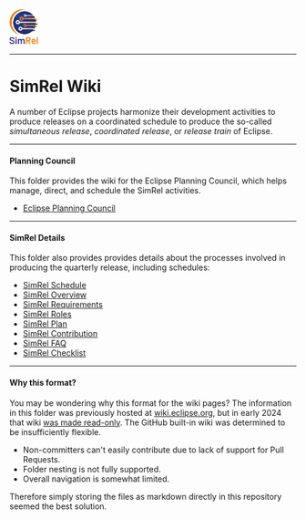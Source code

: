 <img src="../assets/artwork/svg/SimRel-Color.svg" width="10%">

---

# SimRel Wiki

A number of Eclipse projects harmonize their development activities to produce releases on a coordinated schedule 
to produce the so-called *simultaneous release*, *coordinated release*, or *release train* of Eclipse.

---

#### Planning Council

This folder provides the wiki for the Eclipse Planning Council, which helps manage, direct, and schedule the SimRel activities.

- [Eclipse Planning Council](Planning_Council.md)

---

#### SimRel Details

This folder also provides provides details about the processes involved in producing the quarterly release, including schedules:

- [SimRel Schedule](Simultaneous_Release.md)
- [SimRel Overview](SimRel/Overview.md)
- [SimRel Requirements](SimRel/Simultaneous_Release_Requirements.md)
- [SimRel Roles](SimRel/Simultaneous_Release_Roles.md)
- [SimRel Plan](SimRel/Simultaneous_Release_Plan.md)
- [SimRel Contribution](SimRel/Contributing_to_Simrel_Aggregation_Build.md)
- [SimRel FAQ](SimRel/Simultaneous_Release_Cycle_FAQ.md)
- [SimRel Checklist](SimRel/Release_Checklist.md)

---

#### Why this format?

You may be wondering why this format for the wiki pages?
The information in this folder was previously hosted at [wiki.eclipse.org](https://wiki.eclipse.org/),
but in early 2024 that wiki [was made read-only](https://gitlab.eclipse.org/eclipsefdn/helpdesk/-/wikis/Wiki-shutdown-plan).
The GitHub built-in wiki was determined to be insufficiently flexible.
- Non-committers can't easily contribute due to lack of support for Pull Requests.
- Folder nesting is not fully supported.
- Overall navigation is somewhat limited.

Therefore simply storing the files as markdown directly in this repository seemed the best solution.
